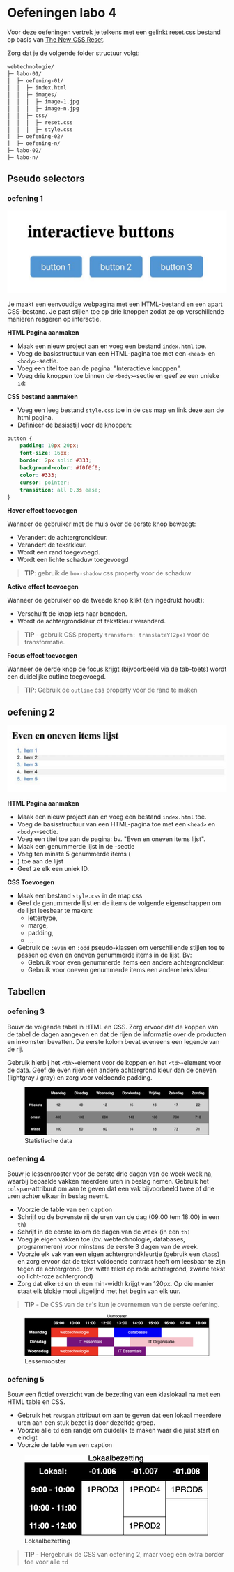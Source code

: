# Oefeningen labo 4

Voor deze oefeningen vertrek je telkens met een gelinkt reset.css bestand op basis van [The New CSS Reset](https://elad2412.github.io/the-new-css-reset/).

Zorg dat je de volgende folder structuur volgt:

```
webtechnologie/
├─ labo-01/
│  ├─ oefening-01/
│  │  ├─ index.html
│  │  ├─ images/
│  │  │  ├─ image-1.jpg 
│  │  │  ├─ image-n.jpg 
│  │  ├─ css/
│  │  │  ├─ reset.css
│  │  │  ├─ style.css
│  ├─ oefening-02/
│  ├─ oefening-n/
├─ labo-02/
├─ labo-n/      
```

## Pseudo selectors

### oefening 1

![Oefening 1 - pseudo classes ](oef-1.png)

Je maakt een eenvoudige webpagina met een HTML-bestand en een apart CSS-bestand. Je past stijlen toe op drie knoppen zodat ze op verschillende manieren reageren op interactie.

**HTML Pagina aanmaken**

* Maak een nieuw project aan en voeg een bestand `index.html` toe.
* Voeg de basisstructuur van een HTML-pagina toe met een `<head>` en `<body>`-sectie.
* Voeg een titel toe aan de pagina: "Interactieve knoppen".
* Voeg drie knoppen toe binnen de `<body>`-sectie en geef ze een unieke `id`:

**CSS bestand aanmaken**
* Voeg een leeg bestand `style.css` toe in de css map en link deze aan de html pagina.
* Definieer de basisstijl voor de knoppen:

```css
button {
    padding: 10px 20px;
    font-size: 16px;
    border: 2px solid #333;
    background-color: #f0f0f0;
    color: #333;
    cursor: pointer;
    transition: all 0.3s ease;
}
```

**Hover effect toevoegen**

Wanneer de gebruiker met de muis over de eerste knop beweegt:

- Verandert de achtergrondkleur.
- Verandert de tekstkleur.
- Wordt een rand toegevoegd.
- Wordt een lichte schaduw toegevoegd

> **TIP**: gebruik de `box-shadow` css property voor de schaduw

**Active effect toevoegen**

Wanneer de gebruiker op de tweede knop klikt (en ingedrukt houdt):

- Verschuift de knop iets naar beneden.
- Wordt de achtergrondkleur of tekstkleur veranderd.

> **TIP** - gebruik CSS property `transform: translateY(2px)` voor de transformatie.

**Focus effect toevoegen**

Wanneer de derde knop de focus krijgt (bijvoorbeeld via de tab-toets) wordt een duidelijke outline toegevoegd.

> **TIP**: Gebruik de `outline` css property voor de rand te maken

## oefening 2

![Oefening 2: even en oneven lijst items](oef-2.png)

**HTML Pagina aanmaken**

* Maak een nieuw project aan en voeg een bestand `index.html` toe.
* Voeg de basisstructuur van een HTML-pagina toe met een `<head>` en `<body>`-sectie.
* Voeg een titel toe aan de pagina: bv. "Even en oneven items lijst".
* Maak een genummerde lijst in de <body>-sectie
* Voeg ten minste 5 genummerde items (<li>) toe aan de lijst
* Geef ze elk een uniek ID.

**CSS Toevoegen**

* Maak een bestand `style.css` in de map css
* Geef de genummerde lijst en de items de volgende eigenschappen om de lijst leesbaar te maken:
    * lettertype,
    * marge,
    * padding,
    * ...
* Gebruik de `:even` en `:odd` pseudo-klassen om verschillende stijlen toe te passen op even en oneven genummerde items in de lijst. Bv:
    * Gebruik voor even genummerde items een andere
      achtergrondkleur.
    * Gebruik voor oneven genummerde items een andere tekstkleur.

## Tabellen

### oefening 3

Bouw de volgende tabel in HTML en CSS. Zorg ervoor dat de koppen van de tabel de dagen aangeven en dat de rijen de informatie over de producten en inkomsten bevatten. De eerste kolom bevat eveneens een legende van de rij.

Gebruik hierbij het `<th>`-element voor de koppen en het `<td>`-element voor de data. Geef de even rijen een andere achtergrond kleur dan de oneven (lightgray / gray) en zorg voor voldoende padding.

<figure><img src="./oef-3-finished.png" alt=""><figcaption>Statistische data</figcaption></figure>

### oefening 4

Bouw je lessenrooster voor de eerste drie dagen van de week week na, waarbij bepaalde vakken meerdere uren in beslag nemen. Gebruik het `colspan`-attribuut om aan te geven dat een vak bijvoorbeeld twee of drie uren achter elkaar in beslag neemt.

* Voorzie de table van een caption
* Schrijf op de bovenste rij de uren van de dag (09:00 tem 18:00) in een `th`)
* Schrijf in de eerste kolom de dagen van de week (in een `th)`
* Voeg je eigen vakken toe (bv. webtechnologie, databases, programmeren) voor minstens de eerste 3 dagen van de week.
* Voorzie elk vak van een eigen achtergrondkleurtje (gebruik een `class`) en zorg ervoor dat de tekst voldoende contrast heeft om leesbaar te zijn tegen de achtergrond. (bv. witte tekst op rode achtergrond, zwarte tekst op licht-roze achtergrond)
* Zorg dat elke `td` en `th` een min-width krijgt van 120px. Op die manier staat elk blokje mooi uitgelijnd met het begin van elk uur.

> **TIP** - De CSS van de `tr`'s kun je overnemen van de eerste oefening.

<figure><img src="oef-4-finished.png" alt=""><figcaption>Lessenrooster</figcaption></figure>

### oefening 5

Bouw een fictief overzicht van de bezetting van een klaslokaal na met een HTML table en CSS.

* Gebruik het `rowspan` attribuut om aan te geven dat een lokaal meerdere uren aan een stuk bezet is door dezelfde groep.
* Voorzie alle `td` een randje om duidelijk te maken waar die juist start en eindigt
* Voorzie de table van een caption

<figure><img src="oef-5-finished.png" alt=""><figcaption>Lokaalbezetting</figcaption></figure>

>**TIP** - Hergebruik de CSS van oefening 2, maar voeg een extra border toe voor alle `td`